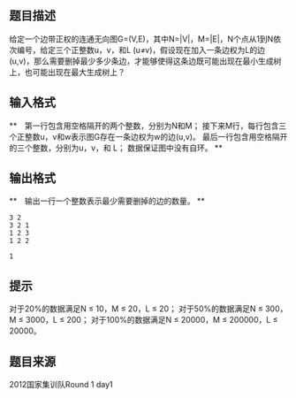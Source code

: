 


## 题目描述
给定一个边带正权的连通无向图G=(V,E)，其中N=|V|，M=|E|，N个点从1到N依次编号，给定三个正整数u，v，和L (u≠v)，假设现在加入一条边权为L的边(u,v)，那么需要删掉最少多少条边，才能够使得这条边既可能出现在最小生成树上，也可能出现在最大生成树上？
## 输入格式
**　第一行包含用空格隔开的两个整数，分别为N和M；
接下来M行，每行包含三个正整数u，v和w表示图G存在一条边权为w的边(u,v)。
最后一行包含用空格隔开的三个整数，分别为u，v，和 L；
数据保证图中没有自环。
** 
## 输出格式
**　输出一行一个整数表示最少需要删掉的边的数量。
** 

```input1
3 2
3 2 1
1 2 3
1 2 2

```

```output1
1
```

## 提示
对于20%的数据满足N ≤ 10，M ≤ 20，L ≤ 20；
对于50%的数据满足N ≤ 300，M ≤ 3000，L ≤ 200；
对于100%的数据满足N ≤ 20000，M ≤ 200000，L ≤ 20000。
## 题目来源
2012国家集训队Round 1 day1


